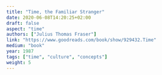 ```yaml
---
title: "Time, the Familiar Stranger"
date: 2020-06-08T14:20:25+02:00
draft: false
aspect: "time"
authors: ["Julius Thomas Fraser"]
link: "https://www.goodreads.com/book/show/929432.Time"
medium: "book"
year: 1987
tags: ["time", "culture", "concepts"]
weight: 5
---
```

